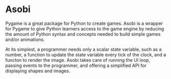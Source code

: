 # Asobi
Pygame is a great package for Python to create games. Asobi is a wrapper for Pygame to give
Python learners access to the game engine by reducing the amount of Python syntax
and concepts needed to build simple games and/or animations.

At its simplest, a programmer needs only a scalar state variable, such as a number,
a function to update the state variable every tick of the clock, and a functon to render
the image. Asobi takes care of running the UI loop, passing events to the programmer,
and offering a simplified API for displaying shapes and images.
